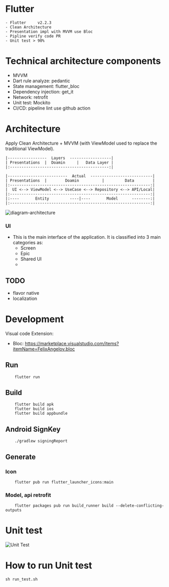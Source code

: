 # Flutter
    - Flutter     v2.2.3
    - Clean Architecture
    - Presentation impl with MVVM use Bloc
    - Pipline verify code PR
    - Unit test > 90%
    
# Technical architecture components
- MVVM 
- Dart rule analyze: pedantic
- State management: flutter_bloc
- Dependency injection: get_it 
- Network: retrofit 
- Unit test: Mockito 
- CI/CD: pipeline lint use github action 

# Architecture

Apply Clean Architecture + MVVM (with ViewModel used to replace the traditional ViewModel).

```
|-----------------  Layers  ------------------|
| Presentations  |  Doamin     |   Data Layer |
|:-------------------------------------------:|

|--------------------------  Actual  ---------------------------|
| Presentations  |        Doamin          |         Data        |
|:-------------------------------------------------------------:|
|  UI <--> ViewModel <--> UseCase <--> Repository <--> API/Local|
|:-------------------------------------------------------------:|
|:----       Entity         ----|----       Model      --------:|
|:-------------------------------------------------------------:|
```
![diagram-architecture](https://user-images.githubusercontent.com/13028582/192195548-69a082dc-1c78-4407-b36c-66d692cb6aa9.png)


### UI
- This is the main interface of the application. It is classified into 3 main categories as:
   - Screen
   - Epic
   - Shared UI
   - 
## TODO 
- flavor native 
- localization


# Development 

Visual code Extension: 

* Bloc: https://marketplace.visualstudio.com/items?itemName=FelixAngelov.bloc

## Run

```
    flutter run
```

## Build

```
    flutter build apk
    flutter build ios
    flutter build appbundle 

```

## Android SignKey 

```
    ./gradlew signingReport
```

## Generate

### Icon
```
    flutter pub run flutter_launcher_icons:main
```

### Model, api retrofit
```
    flutter packages pub run build_runner build --delete-conflicting-outputs
```
# Unit test
![Unit Test](https://github.com/trunghieuvn/flutter-clean-architecture/blob/develop/screenshot/unit-test.png?raw=true)

# How to run Unit test
```
sh run_test.sh
```

